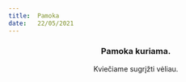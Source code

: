 ```yaml
---
title:  Pamoka
date:   22/05/2021
---
```


### <center>Pamoka kuriama.</center>
<center>Kviečiame sugrįžti vėliau.</center>